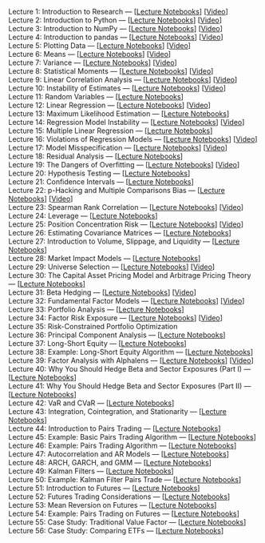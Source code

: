 Lecture 1: Introduction to Research — [[Lecture Notebooks](https://github.com/quantopian/research_public/tree/master/notebooks/lectures/Introduction_to_Research)] [[Video](https://www.youtube.com/watch?v=W-TlWzwM208)]\
Lecture 2: Introduction to Python — [[Lecture Notebooks](https://github.com/quantopian/research_public/tree/master/notebooks/lectures/Introduction_to_Python)] [[Video](https://www.youtube.com/watch?v=bQUWLkKzpxE)]\
Lecture 3: Introduction to NumPy — [[Lecture Notebooks](https://github.com/quantopian/research_public/tree/master/notebooks/lectures/Introduction_to_NumPy)] [[Video](https://www.youtube.com/watch?v=48RqKyD6fas)]\
Lecture 4: Introduction to pandas — [[Lecture Notebooks](https://github.com/quantopian/research_public/tree/master/notebooks/lectures/Introduction_to_Pandas)] [[Video](https://www.youtube.com/watch?v=pAkEuv1lj08)]\
Lecture 5: Plotting Data — [[Lecture Notebooks](https://github.com/quantopian/research_public/tree/master/notebooks/lectures/Plotting_Data)] [[Video](https://www.youtube.com/watch?v=nKq_wz3Qk8w)]\
Lecture 6: Means — [[Lecture Notebooks](https://github.com/quantopian/research_public/tree/master/notebooks/lectures/Means)] [[Video](https://www.youtube.com/watch?v=XYbsBsRtCjw)]\
Lecture 7: Variance — [[Lecture Notebooks](https://github.com/quantopian/research_public/tree/master/notebooks/lectures/Variance)] [[Video](https://www.youtube.com/watch?v=0AWY0odmjSs)]\
Lecture 8: Statistical Moments — [[Lecture Notebooks](https://github.com/quantopian/research_public/tree/master/notebooks/lectures/Statistical_Moments)] [[Video](https://www.youtube.com/watch?v=mkVA_xUWDI0)]\
Lecture 9: Linear Correlation Analysis — [[Lecture Notebooks](https://github.com/quantopian/research_public/tree/master/notebooks/lectures/Linear_Correlation_Analysis)] [[Video](https://www.youtube.com/watch?v=GM76JkrVmRk?t=2m6s)]\
Lecture 10: Instability of Estimates — [[Lecture Notebooks](https://github.com/quantopian/research_public/tree/master/notebooks/lectures/Instability_of_Estimates)] [[Video](https://www.youtube.com/watch?v=2pbu3_6lF40)]\
Lecture 11: Random Variables — [[Lecture Notebooks](https://github.com/quantopian/research_public/tree/master/notebooks/lectures/Random_Variables)]\
Lecture 12: Linear Regression — [[Lecture Notebooks](https://github.com/quantopian/research_public/tree/master/notebooks/lectures/Linear_Regression)] [[Video](https://www.youtube.com/watch?v=Af0l3TQJ3h8?t=3m36s)]\
Lecture 13: Maximum Likelihood Estimation — [[Lecture Notebooks](https://github.com/quantopian/research_public/tree/master/notebooks/lectures/Maximum_Likelihood_Estimation)]\
Lecture 14: Regression Model Instability — [[Lecture Notebooks](https://github.com/quantopian/research_public/tree/master/notebooks/lectures/Regression_Model_Instability)] [[Video](https://www.youtube.com/watch?v=HMQ34PfhzGE)]\
Lecture 15: Multiple Linear Regression — [[Lecture Notebooks](https://github.com/quantopian/research_public/tree/master/notebooks/lectures/Multiple_Linear_Regression)]\
Lecture 16: Violations of Regression Models — [[Lecture Notebooks](https://github.com/quantopian/research_public/tree/master/notebooks/lectures/Violations_of_Regression_Models)] [[Video](https://www.youtube.com/watch?v=xM94MRs8U3M)]\
Lecture 17: Model Misspecification — [[Lecture Notebooks](https://github.com/quantopian/research_public/tree/master/notebooks/lectures/Model_Misspecification)] [[Video](https://www.youtube.com/watch?v=t4peS8Ak-sY)]\
Lecture 18: Residual Analysis — [[Lecture Notebooks](https://github.com/quantopian/research_public/tree/master/notebooks/lectures/Residuals_Analysis)]\
Lecture 19: The Dangers of Overfitting — [[Lecture Notebooks](https://github.com/quantopian/research_public/tree/master/notebooks/lectures/The_Dangers_of_Overfitting)] [[Video](https://www.youtube.com/watch?v=KNCgvjyKrcw)]\
Lecture 20: Hypothesis Testing — [[Lecture Notebooks](https://github.com/quantopian/research_public/tree/master/notebooks/lectures/Hypothesis_Testing)]\
Lecture 21: Confidence Intervals — [[Lecture Notebooks](https://github.com/quantopian/research_public/tree/master/notebooks/lectures/Confidence_Intervals)]\
Lecture 22: p-Hacking and Multiple Comparisons Bias — [[Lecture Notebooks](https://github.com/quantopian/research_public/tree/master/notebooks/lectures/p-Hacking_and_Multiple_Comparisons_Bias)] [[Video](https://www.youtube.com/watch?v=YiDfbYtgUPc)]\
Lecture 23: Spearman Rank Correlation — [[Lecture Notebooks](https://github.com/quantopian/research_public/tree/master/notebooks/lectures/Spearman_Rank_Correlation)] [[Video](https://www.youtube.com/watch?v=GM76JkrVmRk?t=25m51s)]\
Lecture 24: Leverage — [[Lecture Notebooks](https://github.com/quantopian/research_public/tree/master/notebooks/lectures/Leverage)]\
Lecture 25: Position Concentration Risk — [[Lecture Notebooks](https://github.com/quantopian/research_public/tree/master/notebooks/lectures/Position_Concentration_Risk)] [[Video](https://www.youtube.com/watch?v=I1z7B2_FarQ)]\
Lecture 26: Estimating Covariance Matrices — [[Lecture Notebooks](https://github.com/quantopian/research_public/tree/master/notebooks/lectures/Estimating_Covariance_Matrices)]\
Lecture 27: Introduction to Volume, Slippage, and Liquidity — [[Lecture Notebooks](https://github.com/quantopian/research_public/tree/master/notebooks/lectures/Introduction_to_Volume_Slippage_and_Liquidity)]\
Lecture 28: Market Impact Models — [[Lecture Notebooks](https://github.com/quantopian/research_public/tree/master/notebooks/lectures/Market_Impact_Model)]\
Lecture 29: Universe Selection — [[Lecture Notebooks](https://github.com/quantopian/research_public/tree/master/notebooks/lectures/Universe_Selection)] [[Video](https://www.youtube.com/watch?v=oa5RhuHVbH0)]\
Lecture 30: The Capital Asset Pricing Model and Arbitrage Pricing Theory — [[Lecture Notebooks](https://github.com/quantopian/research_public/tree/master/notebooks/lectures/CAPM_and_Arbitrage_Pricing_Theory)]\
Lecture 31: Beta Hedging — [[Lecture Notebooks](https://github.com/quantopian/research_public/tree/master/notebooks/lectures/Beta_Hedging)] [[Video](https://www.youtube.com/watch?v=Af0l3TQJ3h8?t=22m14s)]\
Lecture 32: Fundamental Factor Models — [[Lecture Notebooks](https://github.com/quantopian/research_public/tree/master/notebooks/lectures/Fundamental_Factor_Models)] [[Video](https://www.youtube.com/watch?v=P16zDtf0CE0)]\
Lecture 33: Portfolio Analysis — [[Lecture Notebooks](https://github.com/quantopian/research_public/tree/master/notebooks/lectures/Portfolio_Analysis)]\
Lecture 34: Factor Risk Exposure — [[Lecture Notebooks](https://github.com/quantopian/research_public/tree/master/notebooks/lectures/Factor_Risk_Exposure)] [[Video](https://www.youtube.com/watch?v=Ep8Y5JfQoRg)]\
Lecture 35: Risk-Constrained Portfolio Optimization\
Lecture 36: Principal Component Analysis — [[Lecture Notebooks](https://github.com/quantopian/research_public/tree/master/notebooks/lectures/PCA)]\
Lecture 37: Long-Short Equity — [[Lecture Notebooks](https://github.com/quantopian/research_public/tree/master/notebooks/lectures/Long-Short_Equity)]\
Lecture 38: Example: Long-Short Equity Algorithm — [[Lecture Notebooks](https://github.com/quantopian/research_public/tree/master/notebooks/lectures/Long-Short_Equity)]\
Lecture 39: Factor Analysis with Alphalens — [[Lecture Notebooks](https://github.com/quantopian/research_public/tree/master/notebooks/lectures/Factor_Analysis)] [[Video](https://www.youtube.com/watch?v=v5IYcBxMDYE)]\
Lecture 40: Why You Should Hedge Beta and Sector Exposures (Part I) — [[Lecture Notebooks](https://github.com/quantopian/research_public/tree/master/notebooks/lectures/Why_Hedge_I)]\
Lecture 41: Why You Should Hedge Beta and Sector Exposures (Part II) — [[Lecture Notebooks](https://github.com/quantopian/research_public/tree/master/notebooks/lectures/Why_Hedge_II)]\
Lecture 42: VaR and CVaR — [[Lecture Notebooks](https://github.com/quantopian/research_public/tree/master/notebooks/lectures/VaR_and_CVaR)]\
Lecture 43: Integration, Cointegration, and Stationarity — [[Lecture Notebooks](https://github.com/quantopian/research_public/tree/master/notebooks/lectures/Integration_Cointegration_and_Stationarity)]\
Lecture 44: Introduction to Pairs Trading — [[Lecture Notebooks](https://github.com/quantopian/research_public/tree/master/notebooks/lectures/Introduction_to_Pairs_Trading)]\
Lecture 45: Example: Basic Pairs Trading Algorithm — [[Lecture Notebooks](https://github.com/quantopian/research_public/tree/master/notebooks/lectures/Introduction_to_Pairs_Trading)]\
Lecture 46: Example: Pairs Trading Algorithm — [[Lecture Notebooks](https://github.com/quantopian/research_public/tree/master/notebooks/lectures/Introduction_to_Pairs_Trading)]\
Lecture 47: Autocorrelation and AR Models — [[Lecture Notebooks](https://github.com/quantopian/research_public/tree/master/notebooks/lectures/Autocorrelation_and_AR_Models)]\
Lecture 48: ARCH, GARCH, and GMM — [[Lecture Notebooks](https://github.com/quantopian/research_public/tree/master/notebooks/lectures/ARCH_GARCH_and_GMM)]\
Lecture 49: Kalman Filters — [[Lecture Notebooks](https://github.com/quantopian/research_public/tree/master/notebooks/lectures/Kalman_Filters)]\
Lecture 50: Example: Kalman Filter Pairs Trade — [[Lecture Notebooks](https://github.com/quantopian/research_public/tree/master/notebooks/lectures/Kalman_Filters)]\
Lecture 51: Introduction to Futures — [[Lecture Notebooks](https://github.com/quantopian/research_public/tree/master/notebooks/lectures/Introduction_to_Futures)]\
Lecture 52: Futures Trading Considerations — [[Lecture Notebooks](https://github.com/quantopian/research_public/tree/master/notebooks/lectures/Futures_Trading_Considerations)]\
Lecture 53: Mean Reversion on Futures — [[Lecture Notebooks](https://github.com/quantopian/research_public/tree/master/notebooks/lectures/Mean_Reversion_on_Futures)]\
Lecture 54: Example: Pairs Trading on Futures — [[Lecture Notebooks](https://github.com/quantopian/research_public/tree/master/notebooks/lectures/Introduction_to_Pairs_Trading)]\
Lecture 55: Case Study: Traditional Value Factor — [[Lecture Notebooks](https://github.com/quantopian/research_public/tree/master/notebooks/lectures/Case_Study_Traditional_Value_Factor)]\
Lecture 56: Case Study: Comparing ETFs — [[Lecture Notebooks](https://github.com/quantopian/research_public/tree/master/notebooks/lectures/Case_Study_Comparing_ETFs)]